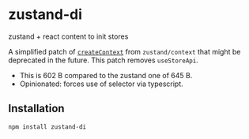 # zustand-di

zustand + react content to init stores

A simplified patch of [`createContext`](https://github.com/pmndrs/zustand/blob/main/src/context.ts) from `zustand/context` that might be deprecated in the future. This patch removes `useStoreApi`.

- This is 602 B compared to the zustand one of 645 B.
- Opinionated: forces use of selector via typescript.

## Installation

```bash
npm install zustand-di
```
